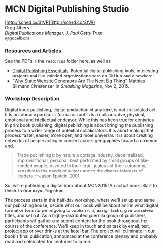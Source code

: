 # MCN Digital Publishing Studio

[http://sched.co/3tVR](http://sched.co/3tVR)<br />
Greg Albers<br />
*Digital Publications Manager, J. Paul Getty Trust*<br />
[@geealbers](https://twitter.com/geealbers)

### Resources and Articles

See the PDFs in the `resources` folder here, as well as:

- [Digital Publishing Essentials](https://github.com/gettypubs/digpublishing-essentials): Potential digital publishing tools, interesting projects and like-minded organizations here on GitHub and elsewhere.
- ["Why Static Website Generators Are The Next Big Thing"](http://www.smashingmagazine.com/2015/11/modern-static-website-generators-next-big-thing/), Mathias Biilmann Christensen in *Smashing Magazine*, Nov 2, 2015.

### Workshop Description

Digital book publishing, digital production of any kind, is not an isolated act. It is not about a particular format or tool. It is a collaborative, physical, emotional and intellectual endeavor. While this has been true for centuries in print book publishing, digital publishing is about bringing the publishing process to a wider range of potential collaborators. It is about making that process faster, easier, more open, and more universal. It is about creating networks of people acting in concert across geographies toward a common end.

> Trade publishing is by nature a cottage industry, decentralized, improvisational, personal; best performed by small groups of like-minded people, devoted to their craft, jealous of their autonomy, sensitive to the needs of writers and to the diverse interests of readers. —Jason Epstein, 2001

So, we’re publishing a digital book about MCN2015! An actual book. Start to finish. In four days. Together.

The process starts in this half-day workshop, where we'll set up and name our publishing house, decide what our book will be about and in what digital format or formats we're going to publish it in, assign tasks, give ourselves titles, and set out. As a highly-distributed guerrilla group of publishers, participants will gather and submit content for the book throughout the course of the conference. We'll keep in touch and on task by email, text, project app or over drinks at the hotel bar. The project will culminate in our book's final publication, announced at the conference plenary and probably read and celebrated for centuries to come.

